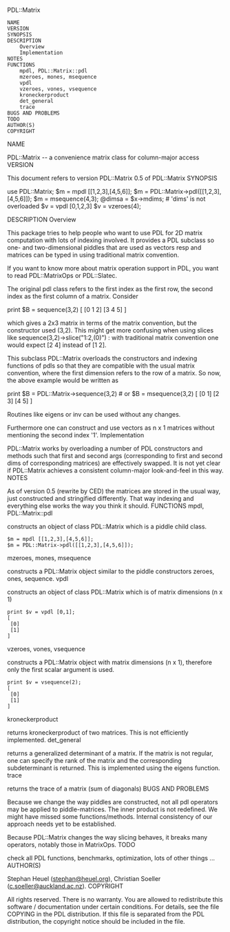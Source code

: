 PDL::Matrix

    NAME
    VERSION
    SYNOPSIS
    DESCRIPTION
        Overview
        Implementation
    NOTES
    FUNCTIONS
        mpdl, PDL::Matrix::pdl
        mzeroes, mones, msequence
        vpdl
        vzeroes, vones, vsequence
        kroneckerproduct
        det_general
        trace
    BUGS AND PROBLEMS
    TODO
    AUTHOR(S)
    COPYRIGHT

NAME

PDL::Matrix -- a convenience matrix class for column-major access
VERSION

This document refers to version PDL::Matrix 0.5 of PDL::Matrix
SYNOPSIS

  use PDL::Matrix;
  $m = mpdl [[1,2,3],[4,5,6]];
  $m = PDL::Matrix->pdl([[1,2,3],[4,5,6]]);
  $m = msequence(4,3);
  @dimsa = $x->mdims; # 'dims' is not overloaded
  $v = vpdl [0,1,2,3]
  $v = vzeroes(4);

DESCRIPTION
Overview

This package tries to help people who want to use PDL for 2D matrix computation with lots of indexing involved. It provides a PDL subclass so one- and two-dimensional piddles that are used as vectors resp and matrices can be typed in using traditional matrix convention.

If you want to know more about matrix operation support in PDL, you want to read PDL::MatrixOps or PDL::Slatec.

The original pdl class refers to the first index as the first row, the second index as the first column of a matrix. Consider

  print $B = sequence(3,2)
  [
   [0 1 2]
   [3 4 5]
  ]

which gives a 2x3 matrix in terms of the matrix convention, but the constructor used (3,2). This might get more confusing when using slices like sequence(3,2)->slice("1:2,(0)") : with traditional matrix convention one would expect [2 4] instead of [1 2].

This subclass PDL::Matrix overloads the constructors and indexing functions of pdls so that they are compatible with the usual matrix convention, where the first dimension refers to the row of a matrix. So now, the above example would be written as

  print $B = PDL::Matrix->sequence(3,2) # or $B = msequence(3,2)
  [
   [0 1]
   [2 3]
   [4 5]
  ]

Routines like eigens or inv can be used without any changes.

Furthermore one can construct and use vectors as n x 1 matrices without mentioning the second index '1'.
Implementation

PDL::Matrix works by overloading a number of PDL constructors and methods such that first and second args (corresponding to first and second dims of corresponding matrices) are effectively swapped. It is not yet clear if PDL::Matrix achieves a consistent column-major look-and-feel in this way.
NOTES

As of version 0.5 (rewrite by CED) the matrices are stored in the usual way, just constructed and stringified differently. That way indexing and everything else works the way you think it should.
FUNCTIONS
mpdl, PDL::Matrix::pdl

constructs an object of class PDL::Matrix which is a piddle child class.

    $m = mpdl [[1,2,3],[4,5,6]];
    $m = PDL::Matrix->pdl([[1,2,3],[4,5,6]]);

mzeroes, mones, msequence

constructs a PDL::Matrix object similar to the piddle constructors zeroes, ones, sequence.
vpdl

constructs an object of class PDL::Matrix which is of matrix dimensions (n x 1)

    print $v = vpdl [0,1];
    [
     [0]
     [1]
    ]

vzeroes, vones, vsequence

constructs a PDL::Matrix object with matrix dimensions (n x 1), therefore only the first scalar argument is used.

    print $v = vsequence(2);
    [
     [0]
     [1]
    ]

kroneckerproduct

returns kroneckerproduct of two matrices. This is not efficiently implemented.
det_general

returns a generalized determinant of a matrix. If the matrix is not regular, one can specify the rank of the matrix and the corresponding subdeterminant is returned. This is implemented using the eigens function.
trace

returns the trace of a matrix (sum of diagonals)
BUGS AND PROBLEMS

Because we change the way piddles are constructed, not all pdl operators may be applied to piddle-matrices. The inner product is not redefined. We might have missed some functions/methods. Internal consistency of our approach needs yet to be established.

Because PDL::Matrix changes the way slicing behaves, it breaks many operators, notably those in MatrixOps.
TODO

check all PDL functions, benchmarks, optimization, lots of other things ...
AUTHOR(S)

Stephan Heuel (stephan@heuel.org), Christian Soeller (c.soeller@auckland.ac.nz).
COPYRIGHT

All rights reserved. There is no warranty. You are allowed to redistribute this software / documentation under certain conditions. For details, see the file COPYING in the PDL distribution. If this file is separated from the PDL distribution, the copyright notice should be included in the file.

